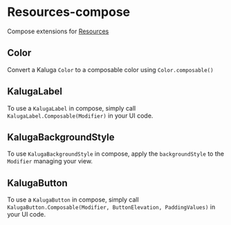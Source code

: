 # Resources-compose
Compose extensions for [Resources](../resources)

## Color
Convert a Kaluga `Color` to a composable color using `Color.composable()`

## KalugaLabel
To use a `KalugaLabel` in compose, simply call `KalugaLabel.Composable(Modifier)` in your UI code.

## KalugaBackgroundStyle
To use `KalugaBackgroundStyle` in compose, apply the `backgroundStyle` to the `Modifier` managing your view.

## KalugaButton
To use a `KalugaButton` in compose, simply call `KalugaButton.Composable(Modifier, ButtonElevation, PaddingValues)` in your UI code.
